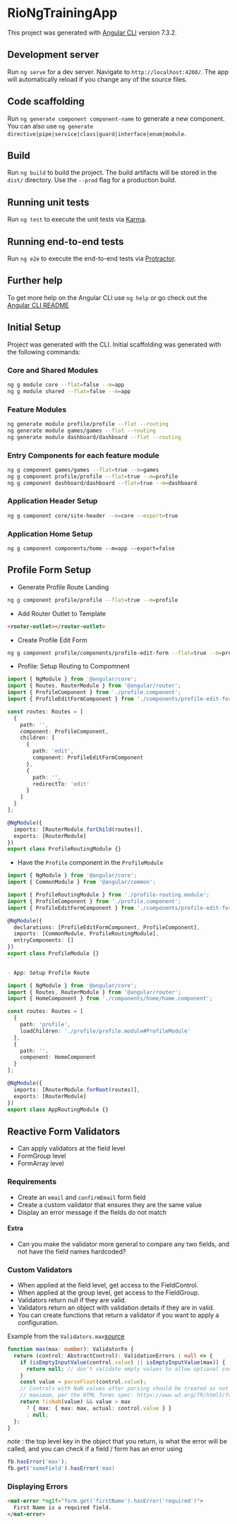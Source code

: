 # RioNgTrainingApp

This project was generated with [Angular CLI](https://github.com/angular/angular-cli) version 7.3.2.

## Development server

Run `ng serve` for a dev server. Navigate to `http://localhost:4200/`. The app will automatically reload if you change any of the source files.

## Code scaffolding

Run `ng generate component component-name` to generate a new component. You can also use `ng generate directive|pipe|service|class|guard|interface|enum|module`.

## Build

Run `ng build` to build the project. The build artifacts will be stored in the `dist/` directory. Use the `--prod` flag for a production build.

## Running unit tests

Run `ng test` to execute the unit tests via [Karma](https://karma-runner.github.io).

## Running end-to-end tests

Run `ng e2e` to execute the end-to-end tests via [Protractor](http://www.protractortest.org/).

## Further help

To get more help on the Angular CLI use `ng help` or go check out the [Angular CLI README](https://github.com/angular/angular-cli/blob/master/README.md)

## Initial Setup

Project was generated with the CLI. Initial scaffolding was generated with the following commands:

### Core and Shared Modules

```bash
ng g module core --flat=false --m=app
ng g module shared --flat=false --m=app
```

### Feature Modules

```bash
ng generate module profile/profile --flat --routing
ng generate module games/games --flat --routing
ng generate module dashboard/dashboard --flat --routing
```

### Entry Components for each feature module

```bash
ng g component games/games --flat=true --m=games
ng g component profile/profile --flat=true --m=profile
ng g component dashboard/dashboard --flat=true --m=dashboard
```

### Application Header Setup

```bash
ng g component core/site-header --m=core --export=true
```

### Application Home Setup

```
ng g component components/home --m=app --export=false
```

## Profile Form Setup

- Generate Profile Route Landing

```bash
ng g component profile/profile --flat=true --m=profile
```

- Add Router Outlet to Template

```html
<router-outlet></router-outlet>
```

- Create Profile Edit Form

```bash
ng g component profile/components/profile-edit-form --flat=true --m=profile
```

- Profile: Setup Routing to Compomnent

```ts
import { NgModule } from '@angular/core';
import { Routes, RouterModule } from '@angular/router';
import { ProfileComponent } from './profile.component';
import { ProfileEditFormComponent } from './components/profile-edit-form.component';

const routes: Routes = [
  {
    path: '',
    component: ProfileComponent,
    children: [
      {
        path: 'edit',
        component: ProfileEditFormComponent
      },
      {
        path: '',
        redirectTo: 'edit'
      }
    ]
  }
];

@NgModule({
  imports: [RouterModule.forChild(routes)],
  exports: [RouterModule]
})
export class ProfileRoutingModule {}
```

- Have the `Profile` component in the `ProfileModule`

```ts
import { NgModule } from '@angular/core';
import { CommonModule } from '@angular/common';

import { ProfileRoutingModule } from './profile-routing.module';
import { ProfileComponent } from './profile.component';
import { ProfileEditFormComponent } from './components/profile-edit-form.component';

@NgModule({
  declarations: [ProfileEditFormComponent, ProfileComponent],
  imports: [CommonModule, ProfileRoutingModule],
  entryComponents: []
})
export class ProfileModule {}
``

- App: Setup Profile Route

import { NgModule } from '@angular/core';
import { Routes, RouterModule } from '@angular/router';
import { HomeComponent } from './components/home/home.component';

const routes: Routes = [
  {
    path: 'profile',
    loadChildren: './profile/profile.module#ProfileModule'
  },
  {
    path: '',
    component: HomeComponent
  }
];

@NgModule({
  imports: [RouterModule.forRoot(routes)],
  exports: [RouterModule]
})
export class AppRoutingModule {}
```

## Reactive Form Validators

- Can apply validators at the field level
- FormGroup level
- FormArray level

### Requirements

- Create an `email` and `confirmEmail` form field
- Create a custom validator that ensures they are the same value
- Display an error message if the fields do not match

#### Extra

- Can you make the validator more general to compare any two fields, and not have the field names hardcoded?

### Custom Validators

- When applied at the field level, get access to the FieldControl.
- When applied at the group level, get access to the FieldGroup.
- Validators return null if they are valid.
- Validators return an object with validation details if they are in valid.
- You can create functions that return a validator if you want to apply a configuration.

Example from the `Validators.max`[source](https://github.com/angular/angular/blob/81671cea9a2ca677dfcf433b6f3e5a27da944f6e/packages/forms/src/validators.ts#L125)

```ts
function max(max: number): ValidatorFn {
  return (control: AbstractControl): ValidationErrors | null => {
    if (isEmptyInputValue(control.value) || isEmptyInputValue(max)) {
      return null; // don't validate empty values to allow optional controls
    }
    const value = parseFloat(control.value);
    // Controls with NaN values after parsing should be treated as not having a
    // maximum, per the HTML forms spec: https://www.w3.org/TR/html5/forms.html#attr-input-max
    return !isNaN(value) && value > max
      ? { max: { max: max, actual: control.value } }
      : null;
  };
}
```

_note_ : the top level key in the object that you return, is what the error will be called, and you can check if a field / form has an error using

```ts
fb.hasError('max');
fb.get('someField').hasError('max)
```

### Displaying Errors

```html
<mat-error *ngIf="form.get('firstName').hasError('required')">
  First Name is a required field.
</mat-error>
```
